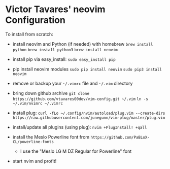 # Victor Tavares' neovim Configuration

To install from scratch:

* install neovim and Python (if needed) with homebrew
  `brew install python`
  `brew install python3`
  `brew install neovim`

* install pip via easy_install:
  `sudo easy_install pip`

* pip install neovim modules
  `sudo pip install neovim`
  `sudo pip3 install neovim`

* remove or backup your `~/.vimrc` file and `~/.vim` directory
* bring down github archive
  `git clone https://github.com/vtavares00dev/vim-config.git ~/.vim`
  `ln -s ~/.vim/nvimrc ~/.vimrc`
* install plug: 
`curl -fLo ~/.config/nvim/autoload/plug.vim --create-dirs https://raw.githubusercontent.com/junegunn/vim-plug/master/plug.vim`
* install/update all plugins (using plug): `nvim +PlugInstall! +qall`
* install the Meslo Powerline font from `https://github.com/PaBLoX-CL/powerline-fonts`
    - I use the "Meslo LG M DZ Regular for Powerline" font
* start nvim and profit!

